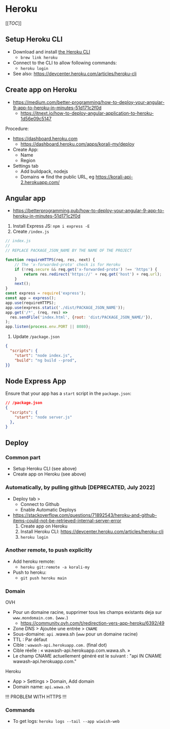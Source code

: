 # Heroku

[[_TOC_]]

## Setup Heroku CLI

- Download and install [the Heroku CLI](https://devcenter.heroku.com/articles/heroku-command-line)
   - `brew link heroku`
- Connect to the CLI to allow following commands:
   - `heroku login`
- See also: https://devcenter.heroku.com/articles/heroku-cli


## Create app on Heroku

- https://medium.com/better-programming/how-to-deploy-your-angular-9-app-to-heroku-in-minutes-51d171c2f0d
    - https://itnext.io/how-to-deploy-angular-application-to-heroku-1d56e09c5147

Procedure:

- https://dashboard.heroku.com
    - https://dashboard.heroku.com/apps/korali-my/deploy
- Create App:
    - Name
    - Region
- Settings tab
    - Add buildpack, nodejs
    - Domains => find the public URL, eg https://korali-api-2.herokuapp.com/


## Angular app

- https://betterprogramming.pub/how-to-deploy-your-angular-9-app-to-heroku-in-minutes-51d171c2f0d

1. Install Express JS: `npm i express -E`
1. Create `/index.js`

```js
// index.js
//
// REPLACE PACKAGE_JSON_NAME BY THE NAME OF THE PROJECT

function requireHTTPS(req, res, next) {
    // The 'x-forwarded-proto' check is for Heroku
    if (!req.secure && req.get('x-forwarded-proto') !== 'https') {
        return res.redirect('https://' + req.get('host') + req.url);
    }
    next();
}
const express = require('express');
const app = express();
app.use(requireHTTPS);
app.use(express.static('./dist/PACKAGE_JSON_NAME'));
app.get('/*', (req, res) =>
  res.sendFile('index.html', {root: 'dist/PACKAGE_JSON_NAME/'}),
);
app.listen(process.env.PORT || 8080);
```
1. Update `/package.json`
```json
{
  "scripts": {
    "start": "node index.js",
    "build": "ng build --prod",
}}    
```


## Node Express App

Ensure that your app has a `start` script in the `package.json`:

```json
// /package.json
{
  "scripts": {
    "start": "node server.js"
  },
}
```


## Deploy

### Common part

- Setup Heroku CLI (see above)
- Create app on Heroku (see above)


### Automatically, by pulling github [DEPRECATED, July 2022]

- Deploy tab >
    - Connect to Github
    - Enable Automatic Deploys
- https://stackoverflow.com/questions/71892543/heroku-and-github-items-could-not-be-retrieved-internal-server-error
    1. Create app on Heroku
    1. Install Heroku CLI: https://devcenter.heroku.com/articles/heroku-cli
    1. `heroku login`

### Another remote, to push explicitly

- Add heroku remote:
    - `heroku git:remote -a korali-my`
- Push to heroku:
    - `git push heroku main`


### Domain

OVH

- Pour un domaine racine, supprimer tous les champs existants deja sur `www.mondomain.com.` (`www.`)
    - https://community.ovh.com/t/redirection-vers-app-heroku/6392/49
- Zone DNS > Ajoutée une entrée > `CNAME`
- Sous-domaine: `api` .wawa.sh (`www` pour un domaine racine)
- TTL         : Par défaut
- Cible       : `wawash-api.herokuapp.com.` (final dot)
- Cible réelle : « wawash-api.herokuapp.com.wawa.sh. »
- Le champ CNAME actuellement généré est le suivant : "api IN CNAME wawash-api.herokuapp.com."

Heroku

- App > Settings > Domain, Add domain
- Domain name: `api.wawa.sh`

!!! PROBLEM WITH HTTPS !!!


### Commands

- To get logs: `heroku logs --tail --app wiwish-web`

